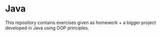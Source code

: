# Java
This repository contains exercises given as homework + a bigger project developed in Java using OOP principles.
